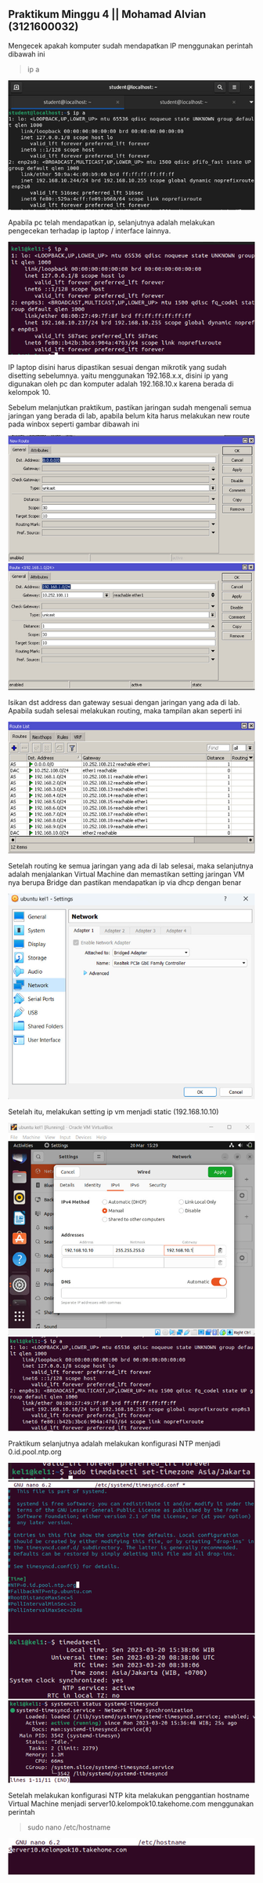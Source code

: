 <h2>
Praktikum Minggu 4 ||
Mohamad Alvian (3121600032)
</h2>


Mengecek apakah komputer sudah mendapatkan IP menggunakan perintah dibawah ini
> ip a

![IPCOM](https://github.com/alvianfazlur/Administrasi-Jaringan/blob/main/Tugas4/Foto/ipcom.jpg)

Apabila pc telah mendapatkan ip, selanjutnya adalah melakukan pengecekan terhadap ip laptop / interface lainnya.

![IPVM](https://github.com/alvianfazlur/Administrasi-Jaringan/blob/main/Tugas4/Foto/ipvm.jpg)

IP laptop disini harus dipastikan sesuai dengan mikrotik yang sudah disetting sebelumnya. yaitu menggunakan 192.168.x.x, disini ip yang digunakan oleh pc dan komputer adalah 192.168.10.x karena berada di kelompok 10.

Sebelum melanjutkan praktikum, pastikan jaringan sudah mengenali semua jaringan yang berada di lab, apabila belum kita harus melakukan new route pada winbox seperti gambar dibawah ini

![NR](https://github.com/alvianfazlur/Administrasi-Jaringan/blob/main/Tugas4/Foto/newroute.jpg)
![Routing](https://github.com/alvianfazlur/Administrasi-Jaringan/blob/main/Tugas4/Foto/routelist(1).jpg)

Isikan dst address dan gateway sesuai dengan jaringan yang ada di lab. Apabila sudah selesai melakukan routing, maka tampilan akan seperti ini

![RL](https://github.com/alvianfazlur/Administrasi-Jaringan/blob/main/Tugas4/Foto/routelist.jpg)

Setelah routing ke semua jaringan yang ada di lab selesai, maka selanjutnya adalah menjalankan Virtual Machine dan memastikan setting jaringan VM nya berupa Bridge dan pastikan mendapatkan ip via dhcp dengan benar

![VM](https://github.com/alvianfazlur/Administrasi-Jaringan/blob/main/Tugas4/Foto/settingvm.jpg)

Setelah itu, melakukan setting ip vm menjadi static (192.168.10.10)

![stat](https://github.com/alvianfazlur/Administrasi-Jaringan/blob/main/Tugas4/Foto/staticip.jpg)
![cek](https://github.com/alvianfazlur/Administrasi-Jaringan/blob/main/Tugas4/Foto/ipstaticvm.jpg)

Praktikum selanjutnya adalah melakukan konfigurasi NTP menjadi 0.id.pool.ntp.org

![ntp](https://github.com/alvianfazlur/Administrasi-Jaringan/blob/main/Tugas4/Foto/timedatectl.jpg)
![ntp](https://github.com/alvianfazlur/Administrasi-Jaringan/blob/main/Tugas4/Foto/settingntp.jpg)
![ntp](https://github.com/alvianfazlur/Administrasi-Jaringan/blob/main/Tugas4/Foto/cektimedatectl.jpg)
![ntp](https://github.com/alvianfazlur/Administrasi-Jaringan/blob/main/Tugas4/Foto/confirmtimesync.jpg)

Setelah melakukan konfigurasi NTP kita melakukan penggantian hostname Virtual Machine menjadi server10.kelompok10.takehome.com menggunakan perintah
> sudo nano /etc/hostname

![hostname](https://github.com/alvianfazlur/Administrasi-Jaringan/blob/main/Tugas4/Foto/hostname.jpg)

